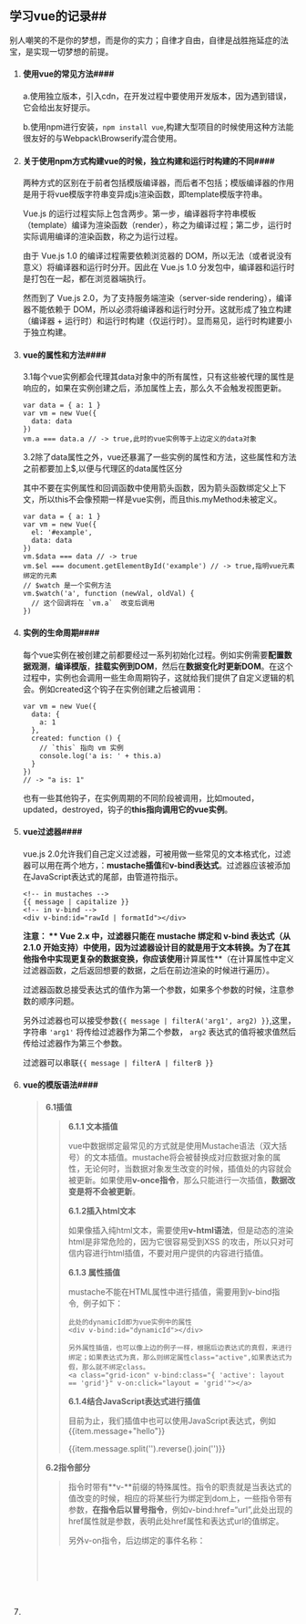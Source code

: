 ## 学习vue的记录##

别人嘲笑的不是你的梦想，而是你的实力；自律才自由，自律是战胜拖延症的法宝，是实现一切梦想的前提。

1. #### 使用vue的常见方法####

   a.使用独立版本，引入cdn，在开发过程中要使用开发版本，因为遇到错误，它会给出友好提示。

   b.使用npm进行安装，`npm install vue`,构建大型项目的时候使用这种方法能很友好的与Webpack\Browserify混合使用。

2. #### 关于使用npm方式构建vue的时候，独立构建和运行时构建的不同####

   两种方式的区别在于前者包括模版编译器，而后者不包括；模版编译器的作用是用于将vue模版字符串变异成js渲染函数，即template模版字符串。

   Vue.js 的运行过程实际上包含两步。第一步，编译器将字符串模板（template）编译为渲染函数（render），称之为编译过程；第二步，运行时实际调用编译的渲染函数，称之为运行过程。

   由于 Vue.js 1.0 的编译过程需要依赖浏览器的 DOM，所以无法（或者说没有意义）将编译器和运行时分开。因此在 Vue.js 1.0 分发包中，编译器和运行时是打包在一起，都在浏览器端执行。

   然而到了 Vue.js 2.0，为了支持服务端渲染（server-side rendering），编译器不能依赖于 DOM，所以必须将编译器和运行时分开。这就形成了独立构建（编译器 + 运行时）和运行时构建（仅运行时）。显而易见，运行时构建要小于独立构建。

3. #### vue的属性和方法####

   3.1每个vue实例都会代理其data对象中的所有属性，只有这些被代理的属性是响应的，如果在实例创建之后，添加属性上去，那么久不会触发视图更新。

   ```
   var data = { a: 1 }
   var vm = new Vue({
     data: data
   })
   vm.a === data.a // -> true,此时的vue实例等于上边定义的data对象
   ```

   3.2除了data属性之外，vue还暴漏了一些实例的属性和方法，这些属性和方法之前都要加上$,以便与代理区的data属性区分

   其中不要在实例属性和回调函数中使用箭头函数，因为箭头函数绑定父上下文，所以this不会像预期一样是vue实例，而且this.myMethod未被定义。

   ```
   var data = { a: 1 }
   var vm = new Vue({
     el: '#example',
     data: data
   })
   vm.$data === data // -> true
   vm.$el === document.getElementById('example') // -> true,指明vue元素绑定的元素
   // $watch 是一个实例方法
   vm.$watch('a', function (newVal, oldVal) {
     // 这个回调将在 `vm.a`  改变后调用
   })
   ```

4. #### 实例的生命周期####

   每个vue实例在被创建之前都要经过一系列初始化过程。例如实例需要**配置数据观测**，**编译模版**，**挂载实例到DOM**，然后在**数据变化时更新DOM**。在这个过程中，实例也会调用一些生命周期钩子，这就给我们提供了自定义逻辑的机会。例如created这个钩子在实例创建之后被调用：

   ```
   var vm = new Vue({
     data: {
       a: 1
     },
     created: function () {
       // `this` 指向 vm 实例
       console.log('a is: ' + this.a)
     }
   })
   // -> "a is: 1"
   ```

   也有一些其他钩子，在实例周期的不同阶段被调用，比如mouted，updated，destroyed，钩子的**this指向调用它的vue实例**。

5. #### vue过滤器####

   vue.js 2.0允许我们自己定义过滤器，可被用做一些常见的文本格式化，过滤器可以用在两个地方，：**mustache插值**和**v-bind表达式**。过滤器应该被添加在JavaScript表达式的尾部，由管道符指示。

   ```
   <!-- in mustaches -->
   {{ message | capitalize }}
   <!-- in v-bind -->
   <div v-bind:id="rawId | formatId"></div>
   ```

   **注意： ** Vue 2.x 中，过滤器只能在 mustache 绑定和 v-bind 表达式（从 2.1.0 开始支持）中使用，因为过滤器设计目的就是用于文本转换。为了在其他指令中实现更复杂的数据变换，你应该使用**计算属性**（在计算属性中定义过滤器函数，之后返回想要的数据，之后在前边渲染的时候进行遍历）。

   过滤器函数总接受表达式的值作为第一个参数，如果多个参数的时候，注意参数的顺序问题。

   另外过滤器也可以接受参数`{{ message | filterA('arg1', arg2) }}`,这里，字符串 `'arg1'` 将传给过滤器作为第二个参数， `arg2` 表达式的值将被求值然后传给过滤器作为第三个参数。

   过滤器可以串联`{{ message | filterA | filterB }}`

6. #### vue的模版语法####

     >**6.1插值**
     >
     >  >**6.1.1 文本插值**
     >  >
     >  >vue中数据绑定最常见的方式就是使用Mustache语法（双大括号）的文本插值。mustache将会被替换成对应数据对象的属性，无论何时，当数据对象发生改变的时候，插值处的内容就会被更新。如果使用**v-once指令**，那么只能进行一次插值，**数据改变是将不会被更新**。
     >  >
     >  >**6.1.2插入html文本**
     >  >
     >  >如果像插入纯html文本，需要使用**v-html语法**，但是动态的渲染html是非常危险的，因为它很容易受到XSS 的攻击，所以只对可信内容进行html插值，不要对用户提供的内容进行插值。
     >  >
     >  >**6.1.3 属性插值**
     >  >
     >  >mustache不能在HTML属性中进行插值，需要用到v-bind指令,  例子如下：
     >  >
     >  >```
     >  >此处的dynamicId即为vue实例中的属性
     >  ><div v-bind:id="dynamicId"></div>
     >  >
     >  >另外属性插值，也可以像上边的例子一样，根据后边表达式的真假，来进行绑定；如果表达式为真，那么则绑定属性class="active",如果表达式为假，那么就不绑定class。
     >  ><a class="grid-icon" v-bind:class="{ 'active': layout == 'grid'}" v-on:click="layout = 'grid'"></a>
     >  >```
     >  >
     >  >**6.1.4结合JavaScript表达式进行插值**
     >  >
     >  >目前为止，我们插值中也可以使用JavaScript表达式，例如{{item.message+"hello"}}
     >  >
     >  >{{item.message.split('').reverse().join('')}}
     >
     >**6.2指令部分**
     >
     >  >指令时带有**v-**前缀的特殊属性。指令的职责就是当表达式的值改变的时候，相应的将某些行为绑定到dom上，一些指令带有参数，**在指令后以冒号指令**，例如v-bind:href=“url”,此处出现的href属性就是参数，表明此处href属性和表达式url的值绑定。
     >  >
     >  >另外v-on指令，后边绑定的事件名称：<a v-on:click="doSomething">
     >
     >​									
     >
     >​

   

   ​

7. ​

   ​



